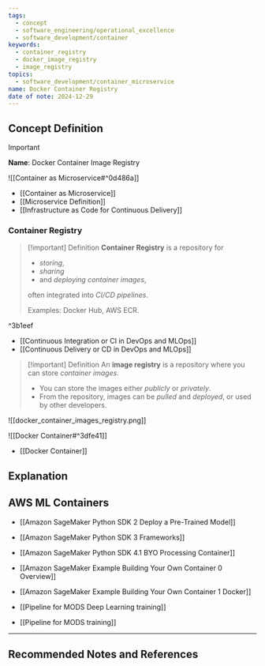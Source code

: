 ```yaml
---
tags:
  - concept
  - software_engineering/operational_excellence
  - software_development/container
keywords:
  - container_registry
  - docker_image_registry
  - image_registry
topics:
  - software_development/container_microservice
name: Docker Container Registry
date of note: 2024-12-29
---
```


## Concept Definition

>[!important]
>**Name**: Docker Container Image Registry

![[Container as Microservice#^0d486a]]

- [[Container as Microservice]]
- [[Microservice Definition]]
- [[Infrastructure as Code for Continuous Delivery]]

### Container Registry

>[!important] Definition
>**Container Registry** is a repository for 
>- *storing*, 
>- *sharing* 
>- and *deploying container images*, 
>
>often integrated into *CI/CD pipelines*. 
>
>Examples: Docker Hub, AWS ECR.

^3b1eef

- [[Continuous Integration or CI in DevOps and MLOps]]
- [[Continuous Delivery or CD in DevOps and MLOps]]

>[!important] Definition
>An **image registry** is a repository where you can store *container images*. 
>- You can store the images either *publicly* or *privately*. 
>- From the repository, images can be *pulled* and *deployed*, or used by other developers.

![[docker_container_images_registry.png]]

![[Docker Container#^3dfe41]]

- [[Docker Container]]




## Explanation



## AWS ML Containers

- [[Amazon SageMaker Python SDK 2 Deploy a Pre-Trained Model]]
- [[Amazon SageMaker Python SDK 3 Frameworks]]
- [[Amazon SageMaker Python SDK 4.1 BYO Processing Container]]
- [[Amazon SageMaker Example Building Your Own Container 0 Overview]]
- [[Amazon SageMaker Example Building Your Own Container 1 Docker]]

- [[Pipeline for MODS Deep Learning training]]
- [[Pipeline for MODS training]]



-----------
##  Recommended Notes and References

